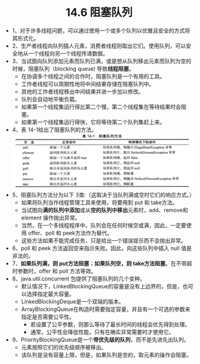 <div align="center"><h1>14.6 阻塞队列</h1></div>

* 1、对于许多线程问题，可以通过使用一个或多个队列以优雅且安全的方式将其形式化。
* 2、生产者线程向队列插人元素，消费者线程则取出它们。使用队列，可以安全地从一个线程向另一个线程传递数据。
* 3、当试图向队列添加元素而队列已满，或是想从队列移出元素而队列为空的时候，阻塞队列（blocking queue) 导致**线程阻塞**。
	* 在协调多个线程之间的合作时，阻塞队列是一个有用的工具。
	* 工作者线程可以周期性地将中间结果存储在阻塞队列中。
	* 其他的工作者线程移出中间结果并进一步加以修改。
	* 队列会自动地平衡负载。
	* 如果第一个线程集运行得比第二个慢，第二个线程集在等待结果时会阻塞。
	* 如果第一个线程集运行得快，它将等待第二个队列集赶上来。
* 4、表 14-1给出了阻塞队列的方法。
  <div align="center"><img src="./img/table14-1.png"/></div>
* 5、阻塞队列方法分为以下 3类:（这取决于当队列满或空时它们的响应方式。）
	* 如果将队列当作线程管理工具来使用，将要用到 put 和 take方法。
	* 当试图向**满的队列中添加**或从**空的队列中移出**元素时，add、remove和 element 操作抛出异常。
	* 当然，在一个多线程程序中，队列会在任何时候空或满，因此，一定要使用 offer、poll 和 peek方法作为替代。
	* 这些方法如果不能完成任务，只是给出一个错误提示而不会抛出异常。
* 6、poll 和 peek 方法返回空来指示失败。因此，向这些队列中插入 null 值是非法的。
* 7、**如果队列满，则 put方法阻塞**；**如果队列空，则 take方法阻塞**。在不带超时参数时，offer 和 poll 方法等效。
* 8、java.util.concurrent 包提供了阻塞队列的几个变种。
	* 默认情况下，LinkedBlockingQueue的容量是没有上边界的，但是，也可以选择指定最大容量。
	* LinkedBlockingDeque是一个双端的版本。
	* ArrayBlockingQueue在构造时需要指定容量，并且有一个可选的参数来指定是否需要公平性。
		* 若设置了公平参数，则那么等待了最长时间的线程会优先得到处理。
		* 通常，公平性会降低性能，只有在确实非常需要时才使用它。
* 9、PriorityBlockingQueue是一个**带优先级的队列**，而不是先进先出队列。
	* 元素按照它们的优先级顺序被移出。
	* 该队列是没有容量上限，但是，如果队列是空的，取元素的操作会阻塞。


























































































































































